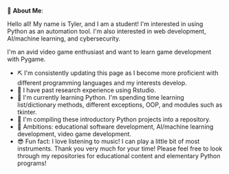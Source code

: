 💫 **About Me**:  

Hello all! My name is Tyler, and I am a student! I'm interested in using Python as an automation tool. I'm also interested in web development, AI/machine learning, and cybersecurity.

I'm an avid video game enthusiast and want to learn game development with Pygame.

* ⛏️ I'm consistently updating this page as I become more proficient with different programming languages and my interests develop. 
* 🧐 I have past research experience using Rstudio. 
* 🌱 I'm currently learning Python. I'm spending time learning list/dictionary methods, different exceptions, OOP, and modules such as tkinter. 
* 🔎 I'm compiling these introductory Python projects into a repository.  
* 💭 Ambitions: educational software development, AI/machine learning development, video game development.
* 😎 Fun fact: I love listening to music! I can play a little bit of most instruments.
Thank you very much for your time! Please feel free to look through my repositories for educational content and elementary Python programs! 
